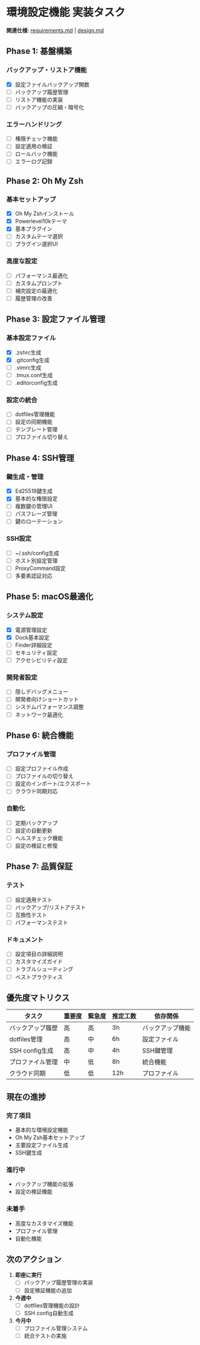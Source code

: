 # 環境設定機能 実装タスク

**関連仕様**: [requirements.md](./requirements.md) | [design.md](./design.md)

## Phase 1: 基盤構築

### バックアップ・リストア機能
- [x] 設定ファイルバックアップ関数
- [ ] バックアップ履歴管理
- [ ] リストア機能の実装
- [ ] バックアップの圧縮・暗号化

### エラーハンドリング
- [ ] 権限チェック機能
- [ ] 設定適用の検証
- [ ] ロールバック機能
- [ ] エラーログ記録

## Phase 2: Oh My Zsh

### 基本セットアップ
- [x] Oh My Zshインストール
- [x] Powerlevel10kテーマ
- [x] 基本プラグイン
- [ ] カスタムテーマ選択
- [ ] プラグイン選択UI

### 高度な設定
- [ ] パフォーマンス最適化
- [ ] カスタムプロンプト
- [ ] 補完設定の最適化
- [ ] 履歴管理の改善

## Phase 3: 設定ファイル管理

### 基本設定ファイル
- [x] .zshrc生成
- [x] .gitconfig生成
- [ ] .vimrc生成
- [ ] .tmux.conf生成
- [ ] .editorconfig生成

### 設定の統合
- [ ] dotfiles管理機能
- [ ] 設定の同期機能
- [ ] テンプレート管理
- [ ] プロファイル切り替え

## Phase 4: SSH管理

### 鍵生成・管理
- [x] Ed25519鍵生成
- [x] 基本的な権限設定
- [ ] 複数鍵の管理UI
- [ ] パスフレーズ管理
- [ ] 鍵のローテーション

### SSH設定
- [ ] ~/.ssh/config生成
- [ ] ホスト別設定管理
- [ ] ProxyCommand設定
- [ ] 多要素認証対応

## Phase 5: macOS最適化

### システム設定
- [x] 電源管理設定
- [x] Dock基本設定
- [ ] Finder詳細設定
- [ ] セキュリティ設定
- [ ] アクセシビリティ設定

### 開発者設定
- [ ] 隠しデバッグメニュー
- [ ] 開発者向けショートカット
- [ ] システムパフォーマンス調整
- [ ] ネットワーク最適化

## Phase 6: 統合機能

### プロファイル管理
- [ ] 設定プロファイル作成
- [ ] プロファイルの切り替え
- [ ] 設定のインポート/エクスポート
- [ ] クラウド同期対応

### 自動化
- [ ] 定期バックアップ
- [ ] 設定の自動更新
- [ ] ヘルスチェック機能
- [ ] 設定の検証と修復

## Phase 7: 品質保証

### テスト
- [ ] 設定適用テスト
- [ ] バックアップ/リストアテスト
- [ ] 互換性テスト
- [ ] パフォーマンステスト

### ドキュメント
- [ ] 設定項目の詳細説明
- [ ] カスタマイズガイド
- [ ] トラブルシューティング
- [ ] ベストプラクティス

## 優先度マトリクス

| タスク | 重要度 | 緊急度 | 推定工数 | 依存関係 |
|--------|--------|--------|----------|----------|
| バックアップ履歴 | 高 | 高 | 3h | バックアップ機能 |
| dotfiles管理 | 高 | 中 | 6h | 設定ファイル |
| SSH config生成 | 高 | 中 | 4h | SSH鍵管理 |
| プロファイル管理 | 中 | 低 | 8h | 統合機能 |
| クラウド同期 | 低 | 低 | 12h | プロファイル |

## 現在の進捗

### 完了項目
- 基本的な環境設定機能
- Oh My Zsh基本セットアップ
- 主要設定ファイル生成
- SSH鍵生成

### 進行中
- バックアップ機能の拡張
- 設定の検証機能

### 未着手
- 高度なカスタマイズ機能
- プロファイル管理
- 自動化機能

## 次のアクション

1. **即座に実行**
   - [ ] バックアップ履歴管理の実装
   - [ ] 設定検証機能の追加

2. **今週中**
   - [ ] dotfiles管理機能の設計
   - [ ] SSH config自動生成

3. **今月中**
   - [ ] プロファイル管理システム
   - [ ] 統合テストの実施